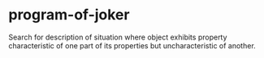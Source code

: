 # program-of-joker
Search for description of situation where object exhibits property characteristic of one part of its properties but uncharacteristic of another.
